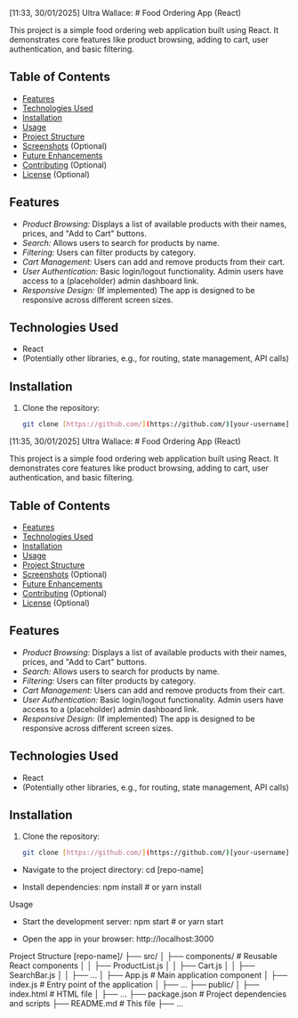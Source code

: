 [11:33, 30/01/2025] Ultra Wallace: # Food Ordering App (React)

This project is a simple food ordering web application built using React. It demonstrates core features like product browsing, adding to cart, user authentication, and basic filtering.

## Table of Contents

- [Features](#features)
- [Technologies Used](#technologies-used)
- [Installation](#installation)
- [Usage](#usage)
- [Project Structure](#project-structure)
- [Screenshots](#screenshots) (Optional)
- [Future Enhancements](#future-enhancements)
- [Contributing](#contributing) (Optional)
- [License](#license) (Optional)

## Features

- *Product Browsing:* Displays a list of available products with their names, prices, and "Add to Cart" buttons.
- *Search:* Allows users to search for products by name.
- *Filtering:* Users can filter products by category.
- *Cart Management:*  Users can add and remove products from their cart.
- *User Authentication:* Basic login/logout functionality.  Admin users have access to a (placeholder) admin dashboard link.
- *Responsive Design:* (If implemented) The app is designed to be responsive across different screen sizes.

## Technologies Used

- React
- (Potentially other libraries, e.g., for routing, state management, API calls)

## Installation

1. Clone the repository:
   ```bash
   git clone [https://github.com/](https://github.com/)[your-username]/[repo-name].git
[11:35, 30/01/2025] Ultra Wallace: # Food Ordering App (React)

This project is a simple food ordering web application built using React. It demonstrates core features like product browsing, adding to cart, user authentication, and basic filtering.

## Table of Contents

- [Features](#features)
- [Technologies Used](#technologies-used)
- [Installation](#installation)
- [Usage](#usage)
- [Project Structure](#project-structure)
- [Screenshots](#screenshots) (Optional)
- [Future Enhancements](#future-enhancements)
- [Contributing](#contributing) (Optional)
- [License](#license) (Optional)

## Features

- *Product Browsing:* Displays a list of available products with their names, prices, and "Add to Cart" buttons.
- *Search:* Allows users to search for products by name.
- *Filtering:* Users can filter products by category.
- *Cart Management:*  Users can add and remove products from their cart.
- *User Authentication:* Basic login/logout functionality.  Admin users have access to a (placeholder) admin dashboard link.
- *Responsive Design:* (If implemented) The app is designed to be responsive across different screen sizes.

## Technologies Used

- React
- (Potentially other libraries, e.g., for routing, state management, API calls)

## Installation

1. Clone the repository:
   ```bash
   git clone [https://github.com/](https://github.com/)[your-username]/[repo-name].git

 * Navigate to the project directory:
   cd [repo-name]

 * Install dependencies:
   npm install  # or yarn install

Usage
 * Start the development server:
   npm start   # or yarn start

 * Open the app in your browser:
   http://localhost:3000

Project Structure
[repo-name]/
├── src/
│   ├── components/          # Reusable React components
│   │   ├── ProductList.js
│   │   ├── Cart.js
│   │   ├── SearchBar.js
│   │   ├── ...
│   ├── App.js               # Main application component
│   ├── index.js             # Entry point of the application
│   ├── ...
├── public/
│   ├── index.html           # HTML file
│   ├── ...
├── package.json           # Project dependencies and scripts
├── README.md                # This file
├── ...
